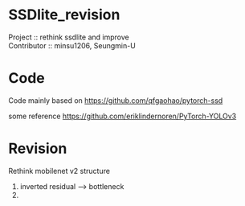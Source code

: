 # SSDlite_revision
Project :: rethink ssdlite and improve
<br> Contributor :: minsu1206, Seungmin-U

# Code
Code mainly based on https://github.com/qfgaohao/pytorch-ssd

some reference
  https://github.com/eriklindernoren/PyTorch-YOLOv3
  
  
# Revision

Rethink mobilenet v2 structure

1. inverted residual --> bottleneck
2. 

